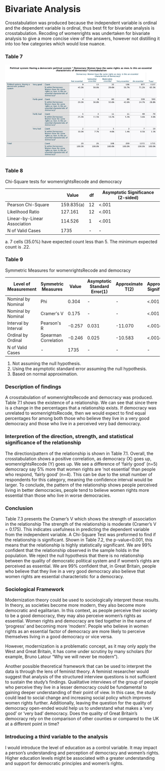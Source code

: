 # Bivariate Analysis

Crosstabulation was produced because the independent variable is ordinal and the dependent variable is ordinal, 
thus best fit for bivariate analysis is crosstabulation. Recoding of womenrights was undertaken for bivariate analysis to give a more concise view of the answers,
however not distilling it into too few categories which would lose nuance. 

### Table 7
![alt text](Figure3.png "Figure3")

### Table 8
Chi-Square tests for womenrightsRecode and democracy

| | Value                        | df  | Asymptotic Significance (2-sided) |
|-|------------------------------|-----|----------------------------------|
| Pearson Chi-Square           | 159.835(a) | 12| <.001                        |
| Likelihood Ratio             | 127.161 |12|  <.001                        |
| Linear-by-Linear Association | 114.526 |1| <.001                        |
| N of Valid Cases             | 1735   |     -|-                             |

a. 7 cells (35.0%) have expected count less than 5. The minimum expected count is .22.

### Table 9
Symmetric Measures for womenrightsRecode and democracy

|Level of Measurement  | Symmetric Measures | Value                      | Asymptotic Standard Error(1) | Approximate T(2) | Approximate Significance |
|--|-----|----------------------------|----------------------------|-----------------|--------------------------|
| Nominal by Nominal  | Phi          | 0.304            |       -          |-| <.001                    |
| Nominal by Nominal  | Cramer's V                 | 0.175                      |     -          | - | <.001          | 
| Interval by Interval| Pearson's R                | -0.257                     | 0.031           | -11.070                  | <.001c    |
|Ordinal by Ordinal| Spearman Correlation       | -0.246                     | 0.025           | -10.583                  | <.001c      |
| N of Valid Cases           | -                      |    1735             |           -               | - | -

1. Not assuming the null hypothesis.
2. Using the asymptotic standard error assuming the null hypothesis.
3. Based on normal approximation.

### Description of findings

A crosstabulation of womenrightsRecode and democracy was produced. Table 7.1 shows the existence of a relationship. We can see that since there is a change in the percentages that a relationship exists. If democracy was unrelated to womenrightsRecode, then we would expect to find equal percentages for among both those who believe they live in a very good democracy and those who live in a perceived very bad democracy. 

### Interpretion of the direction, strength, and statistical significance of the relationship
The direction/pattern of the relationship is shown in Table 7.1. Overall, the crosstabulation shows a positive correlation, as democracy (X) goes up, womenrightsRecode (Y) goes up. We see a difference of ‘fairly good’ (n=5) democracy say 5% more that women rights are ‘not essential’ than people who respond, ‘fairly good’ (n=4). This can be due to the small number of respondents for this category, meaning the confidence interval would be larger. To conclude, the pattern of the relationship shows people perceived living in better democracies, people tend to believe women rights more essential than those who live in worse democracies. 

### Conclusion
Table 7.3 presents the Cramer’s V which shows the strength of association in the relationship The strength of the relationship is moderate (Cramer’s V = 0.175). This indicates usefulness in predicting the dependent variable from the independent variable. 
A Chi-Square Test was preformed to find if the relationship is significant. Shown in Table 7.2, the p-value<0.001, this means that the relationship is highly statistically significant. We are 99% confident that the relationship observed in the sample holds in the population. We reject the null hypothesis that there is no relationship between the quality of democratic political system and if women’s rights are perceived as essential. We are 99% confident that, in Great Britain, people who believe that they live in a very good democracy also believe that women rights are essential characteristic for a democracy.   

### Sociological Framework
Modernization theory could be used to sociologically interpret these results. In theory, as societies become more modern, they also become more democratic and egalitarian. In this context, as people perceive their society to be a good democracy, they may also perceive women’s rights as essential. Women rights and democracy are tied together in the name of ‘progress’ and becoming more ‘modern’. People who believe in women rights as an essential factor of democracy are more likely to perceive themselves living in a good democracy or vice versa. 

However, modernization is a problematic concept, as it may only apply the West and Great Britain, it has come under scrutiny by many scholars (for example, Bruno Latour “Why we will never be modern”).

Another possible theoretical framework that can be used to interpret the data is through the lens of feminist theory. A feminist researcher would suggest that analysis of the structured interview questions is not sufficient to sustain the study’s findings. Qualitative interviews of the group of people who perceive they live in a lesser democracy could be fundamental to gaining deeper understanding of their point of view. In this case, the study could lead to social change and increasing social policy which improves women rights further. Additionally, leaving the question for the quality of democracy open-ended would help us to understand what makes a ‘very good’ or ‘very bad’ democracy. Does the quality of Great Britain’s democracy rely on the comparison of other counties or compared to the UK at a different point in time?

### Introducing a third variable to the analysis
I would introduce the level of education as a control variable. It may impact a person’s understanding and perception of democracy and women’s rights. Higher education levels might be associated with a greater understanding and support for democratic principles and women’s rights.
